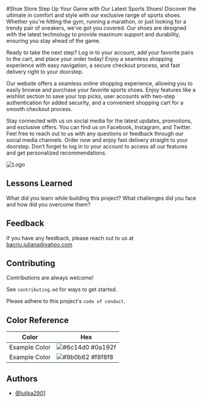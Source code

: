 #Shoe Store
Step Up Your Game with Our Latest Sports Shoes!
Discover the ultimate in comfort and style with our exclusive range of sports shoes. Whether you're hitting the gym, running a marathon, or just looking for a trendy pair of sneakers, we've got you covered. Our shoes are designed with the latest technology to provide maximum support and durability, ensuring you stay ahead of the game.

Ready to take the next step? Log in to your account, add your favorite pairs to the cart, and place your order today! Enjoy a seamless shopping experience with easy navigation, a secure checkout process, and fast delivery right to your doorstep.

Our website offers a seamless online shopping experience, allowing you to easily browse and purchase your favorite sports shoes. Enjoy features like a wishlist section to save your top picks, user accounts with two-step authentication for added security, and a convenient shopping cart for a smooth checkout process.

Stay connected with us on social media for the latest updates, promotions, and exclusive offers. You can find us on Facebook, Instagram, and Twitter. Feel free to reach out to us with any questions or feedback through our social media channels. Order now and enjoy fast delivery straight to your doorstep. Don’t forget to log in to your account to access all our features and get personalized recommendations.



![Logo](https://dev-to-uploads.s3.amazonaws.com/uploads/articles/th5xamgrr6se0x5ro4g6.png)


## Lessons Learned

What did you learn while building this project? What challenges did you face and how did you overcome them?


## Feedback

If you have any feedback, please reach out to us at bacriu.iuliana@yahoo.com




## Contributing

Contributions are always welcome!

See `contributing.md` for ways to get started.

Please adhere to this project's `code of conduct`.

## Color Reference

| Color             | Hex                                                                |
| ----------------- | ------------------------------------------------------------------ |
| Example Color | ![#6c14d0](https://via.placeholder.com/10/0a192f?text=+) #0a192f |
| Example Color | ![#9b0b62](https://via.placeholder.com/10/f8f8f8?text=+) #f8f8f8 |



## Authors

- [@Iulika2901](https://github.com/Iulika2901)

